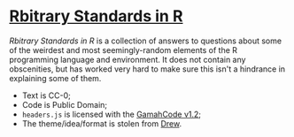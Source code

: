 # [Rbitrary Standards in R](https://ironholds.org/projects/rbitrary/)

*Rbitrary Standards in R* is a collection of answers to questions about some of the weirdest and most seemingly-random elements of the R programming language and environment. It does not contain any obscenities, but has worked very hard to make sure this isn't a hindrance in explaining some of them.

* Text is CC-0;
* Code is Public Domain;
* `headers.js` is licensed with the [GamahCode v1.2](http://gamahgpl.org/);
* The theme/idea/format is stolen from [Drew](https://wrathematics.github.io/).
